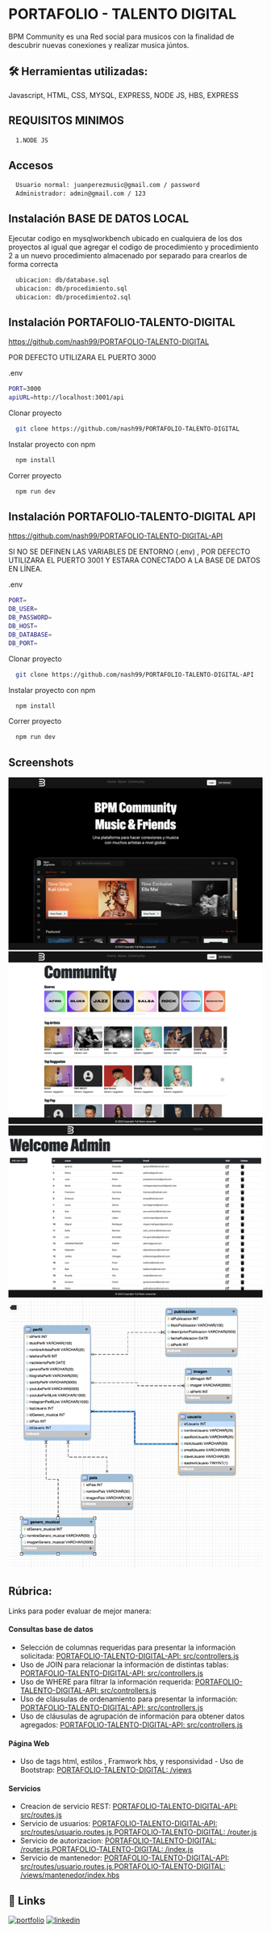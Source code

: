 
# PORTAFOLIO - TALENTO DIGITAL
BPM Community es una Red social para musicos con la finalidad de descubrir nuevas conexiones y realizar musica júntos.


## 🛠 Herramientas utilizadas:
Javascript, HTML, CSS, MYSQL, EXPRESS, NODE JS, HBS, EXPRESS

## REQUISITOS MINIMOS
```bash
  1.NODE JS
```
## Accesos
```bash
  Usuario normal: juanperezmusic@gmail.com / password
  Administrador: admin@gmail.com / 123
```
## Instalación BASE DE DATOS LOCAL
Ejecutar codigo en mysqlworkbench ubicado en cualquiera de los dos proyectos al igual que agregar el codigo de procedimiento y procedimiento 2 a un nuevo procedimiento almacenado por separado para crearlos de forma correcta
```bash
  ubicacion: db/database.sql
  ubicacion: db/procedimiento.sql
  ubicacion: db/procedimiento2.sql
```
## Instalación PORTAFOLIO-TALENTO-DIGITAL
https://github.com/nash99/PORTAFOLIO-TALENTO-DIGITAL

POR DEFECTO UTILIZARA EL PUERTO 3000

.env
```bash
PORT=3000
apiURL=http://localhost:3001/api
```
Clonar proyecto
```bash
  git clone https://github.com/nash99/PORTAFOLIO-TALENTO-DIGITAL
```

Instalar proyecto con npm
```bash
  npm install 
```
Correr proyecto
```bash
  npm run dev 
```
    
## Instalación PORTAFOLIO-TALENTO-DIGITAL API
https://github.com/nash99/PORTAFOLIO-TALENTO-DIGITAL-API


SI NO SE DEFINEN LAS VARIABLES DE ENTORNO (.env) , POR DEFECTO UTILIZARA EL PUERTO 3001 Y ESTARA CONECTADO A LA BASE DE DATOS EN LÍNEA.

.env
```bash
PORT=
DB_USER=
DB_PASSWORD=
DB_HOST=
DB_DATABASE=
DB_PORT=
```

Clonar proyecto
```bash
  git clone https://github.com/nash99/PORTAFOLIO-TALENTO-DIGITAL-API
```
Instalar proyecto con npm
```bash
  npm install 
```
Correr proyecto
```bash
  npm run dev 
```
## Screenshots

![App Screenshot](https://raw.githubusercontent.com/nash99/PORTAFOLIO-TALENTO-DIGITAL-API/main/screenshots/1.png)
![App Screenshot](https://github.com/nash99/PORTAFOLIO-TALENTO-DIGITAL-API/blob/main/screenshots/5.png?raw=true)
![App Screenshot](https://github.com/nash99/PORTAFOLIO-TALENTO-DIGITAL-API/blob/main/screenshots/8.png?raw=true)
![App Screenshot](https://github.com/nash99/PORTAFOLIO-TALENTO-DIGITAL/blob/main/screenshots/modelo.png?raw=true)

## Rúbrica: 
Links para poder evaluar de mejor manera:
#### Consultas base de datos
- Selección de columnas requeridas para presentar la información solicitada: [PORTAFOLIO-TALENTO-DIGITAL-API: src/controllers.js](https://github.com/nash99/PORTAFOLIO-TALENTO-DIGITAL-API/tree/main/src/controllers)
- Uso de JOIN para relacionar la información de distintas tablas: [PORTAFOLIO-TALENTO-DIGITAL-API: src/controllers.js](https://github.com/nash99/PORTAFOLIO-TALENTO-DIGITAL-API/tree/main/src/controllers)
- Uso de WHERE para filtrar la información requerida: [PORTAFOLIO-TALENTO-DIGITAL-API: src/controllers.js](https://github.com/nash99/PORTAFOLIO-TALENTO-DIGITAL-API/tree/main/src/controllers)
- Uso de cláusulas de ordenamiento para presentar la información: [PORTAFOLIO-TALENTO-DIGITAL-API: src/controllers.js](https://github.com/nash99/PORTAFOLIO-TALENTO-DIGITAL-API/tree/main/src/controllers)
- Uso de cláusulas de agrupación de información para obtener datos agregados: [PORTAFOLIO-TALENTO-DIGITAL-API: src/controllers.js](https://github.com/nash99/PORTAFOLIO-TALENTO-DIGITAL-API/tree/main/src/controllers)


#### Página Web 
- Uso de tags html, estilos , Framwork hbs, y responsividad - Uso de Bootstrap: [PORTAFOLIO-TALENTO-DIGITAL: /views](https://github.com/nash99/PORTAFOLIO-TALENTO-DIGITAL/tree/main/views)


#### Servicios
- Creacion de servicio REST: [PORTAFOLIO-TALENTO-DIGITAL-API: src/routes.js](https://github.com/nash99/PORTAFOLIO-TALENTO-DIGITAL-API/tree/main/src/routes)
- Servicio de usuarios: [PORTAFOLIO-TALENTO-DIGITAL-API: src/routes/usuario.routes.js](https://github.com/nash99/PORTAFOLIO-TALENTO-DIGITAL-API/blob/main/src/routes/usuarios.routes.js),[PORTAFOLIO-TALENTO-DIGITAL: /router.js](https://github.com/nash99/PORTAFOLIO-TALENTO-DIGITAL/blob/main/router.js)
- Servicio de autorizacion: [PORTAFOLIO-TALENTO-DIGITAL: /router.js](https://github.com/nash99/PORTAFOLIO-TALENTO-DIGITAL/blob/main/router.js),[PORTAFOLIO-TALENTO-DIGITAL: /index.js](https://github.com/nash99/PORTAFOLIO-TALENTO-DIGITAL/blob/main/index.js)
- Servicio de mantenedor: [PORTAFOLIO-TALENTO-DIGITAL-API: src/routes/usuario.routes.js](https://github.com/nash99/PORTAFOLIO-TALENTO-DIGITAL-API/blob/main/src/routes/usuarios.routes.js),[PORTAFOLIO-TALENTO-DIGITAL: /views/mantenedor/index.hbs](https://github.com/nash99/PORTAFOLIO-TALENTO-DIGITAL/tree/main/views/mantenedor)

## 🔗 Links
[![portfolio](https://img.shields.io/badge/my_portfolio-000?style=for-the-badge&logo=ko-fi&logoColor=white)](https://github.com/nash99)
[![linkedin](https://img.shields.io/badge/linkedin-0A66C2?style=for-the-badge&logo=linkedin&logoColor=white)](https://www.linkedin.com/in/ignacio-alvarado-marzan/)


